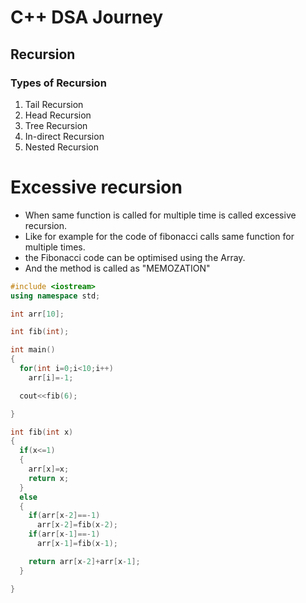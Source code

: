 # C++ DSA Journey
## Recursion 
### Types of Recursion
1. Tail Recursion
2. Head Recursion
3. Tree Recursion
4. In-direct Recursion
5. Nested Recursion

# Excessive recursion
 * When same function is called for multiple time is called excessive recursion.<br />
 * Like for example for the code of fibonacci calls same function for multiple times.<br />
 * the Fibonacci code can be optimised using the Array.<br />
 * And the method is called as "MEMOZATION"<br />
```c++
#include <iostream>
using namespace std;

int arr[10];

int fib(int);

int main()
{
  for(int i=0;i<10;i++)
    arr[i]=-1;

  cout<<fib(6);

}

int fib(int x)
{
  if(x<=1)
  {
    arr[x]=x;
    return x;
  }
  else
  {
    if(arr[x-2]==-1)
      arr[x-2]=fib(x-2);
    if(arr[x-1]==-1)
      arr[x-1]=fib(x-1);

    return arr[x-2]+arr[x-1];
  }

}
```
